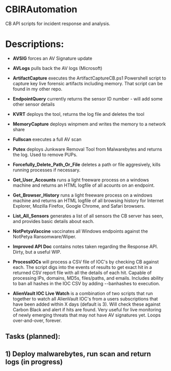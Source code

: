 # CBIRAutomation
CB API scripts for incident response and analysis.

 
# Descriptions:
- **AVSIG** forces an AV Signature update

- **AVLogs** pulls back the AV logs (Microsoft)

 - **ArtifactCapture** executes the ArtifactCaptureCB.ps1 Powershell script to capture key live forensic artifacts including memory.  That script can be found in my other repo.

 - **EndpointQuery** currently returns the sensor ID number - will add some other sensor details

 - **KVRT** deploys the tool, returns the log file and deletes the tool

 - **MemoryCapture** deploys winpmem and writes the memory to a network share

 - **Fullscan** executes a full AV scan

 - **Putex** deploys Junkware Removal Tool from Malwarebytes and returns the log. Used to remove PUPs.

 - **Forcefully_Delete_Path_Or_File** deletes a path or file aggresively, kills running processes if necessary.

 - **Get_User_Accounts** runs a light freeware process on a windows machine and returns an HTML logfile of all acounts on an endpoint.
 
 - **Get_Browser_History** runs a light freeware process on a windows machine and returns an HTML logfile of all browsing history for Internet Explorer, Mozilla Firefox, Google Chrome, and Safari browsers.

 - **List_All_Sensors** generates a list of all sensors the CB server has seen, and provides basic details about each.

 - **NotPetyaVaccine** vaccinates all Windows endpoints against the NotPetya Ransomware/Wiper.
 
 - **Improved API Doc** contains notes taken regarding the Response API. Dirty, but a useful WIP.
 
 - **ProcessIOCs** will process a CSV file of IOC's by checking CB against each. The script digs into the events of results to get exact hit in a returned CSV report file with all the details of each hit. Capable of processing IPs, domains, MD5s, files/paths, and emails. Includes ability to ban all hashes in the IOC CSV by adding --banhashes to execution.
 
 - **AlienVault IOC Live Watch** is a combination of two scripts that run together to watch all AlienVault IOC's from a users subscriptions that have been added within X days (default is 3). Will check these against Carbon Black and alert if hits are found. Very useful for live monitoring of newly emerging threats that may not have AV signatures yet. Loops over-and-over, forever.


##	Tasks (planned):
##		1) Deploy malwarebytes, run scan and return logs (in progress)
